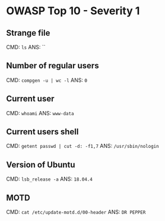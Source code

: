 # OWASP Top 10 - Severity 1

## Strange file
CMD: `ls`
ANS: ``

## Number of regular users
CMD: `compgen -u | wc -l`
ANS: `0`

## Current user
CMD: `whoami`
ANS: `www-data`

## Current users shell
CMD: `getent passwd | cut -d: -f1,7`
ANS: `/usr/sbin/nologin`

## Version of Ubuntu
CMD: `lsb_release -a`
ANS: `18.04.4`

## MOTD
CMD: `cat /etc/update-motd.d/00-header`
ANS: `DR PEPPER`